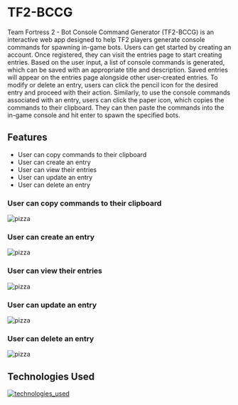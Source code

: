 # TF2-BCCG

Team Fortress 2 - Bot Console Command Generator (TF2-BCCG) is an interactive web app designed to help TF2 players generate console commands for spawning in-game bots. Users can get started by creating an account. Once registered, they can visit the entries page to start creating entries. Based on the user input, a list of console commands is generated, which can be saved with an appropriate title and description. Saved entries will appear on the entries page alongside other user-created entries. To modify or delete an entry, users can click the pencil icon for the desired entry and proceed with their action. Similarly, to use the console commands associated with an entry, users can click the paper icon, which copies the commands to their clipboard. They can then paste the commands into the in-game console and hit enter to spawn the specified bots.

## Features
- User can copy commands to their clipboard
- User can create an entry
- User can view their entries
- User can update an entry
- User can delete an entry

### User can copy commands to their clipboard
![pizza](https://github.com/user-attachments/assets/8a944f85-0e0a-4dcb-a9a5-0288a7b463da)

### User can create an entry
![pizza](https://github.com/user-attachments/assets/0616b1b4-85e9-41c3-af8d-d8424345e5b7)

### User can view their entries
![pizza](https://github.com/user-attachments/assets/b5d2d3d4-34a3-4249-ad7f-2592779f58ce)

### User can update an entry
![pizza](https://github.com/user-attachments/assets/645a7a30-c1df-4949-bb9b-efeb07a54e20)

### User can delete an entry
![pizza](https://github.com/user-attachments/assets/df458ff5-ccde-4aa8-bf2e-f13be2e1efff)

## Technologies Used
[![technologies_used](https://skillicons.dev/icons?i=ts,css,vite,vscode,postgres,express,react,nodejs)](https://skillicons.dev)
